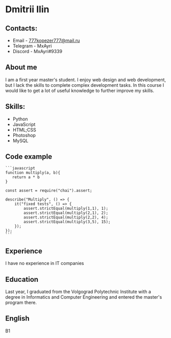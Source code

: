 # Dmitrii Ilin

## Contacts: 
* Email - 777kopezer777@mail.ru
* Telegram - MxAyri
* Discord - MxAyri#9339
## About me 
I am a first year master's student. I enjoy web design and web development, but I lack the skills to complete complex development tasks. In this course I would like to get a lot of useful knowledge to further improve my skills.
## Skills: 
* Python
* JavaScript
* HTML;CSS
* Photoshop
* MySQL
## Code example 
    ```javascript
    function multiply(a, b){
       return a * b
    }

    const assert = require("chai").assert;

    describe("Multiply", () => {
        it("fixed tests", () => {
            assert.strictEqual(multiply(1,1), 1);
            assert.strictEqual(multiply(2,1), 2);
            assert.strictEqual(multiply(2,2), 4);
            assert.strictEqual(multiply(3,5), 15);   
        });
    });
    ```

## Experience 
I have no experience in IT companies
## Education 
Last year, I graduated from the Volgograd Polytechnic Institute with a degree in Informatics and Computer Engineering and entered the master's program there.
## English 
B1